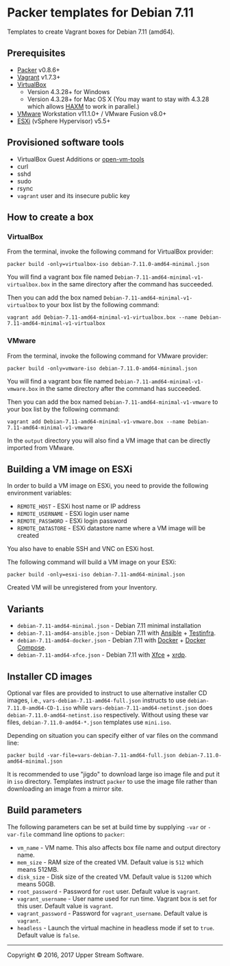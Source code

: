 # Packer templates for Debian 7.11

Templates to create Vagrant boxes for Debian 7.11 (amd64).


## Prerequisites

* [Packer][] v0.8.6+
* [Vagrant][] v1.7.3+
* [VirtualBox][]
	* Version 4.3.28+ for Windows
	* Version 4.3.28+ for Mac OS X (You may want to stay with 4.3.28 which allows [HAXM][] to work in parallel.)
* [VMware][] Workstation v11.1.0+ / VMware Fusion v8.0+
* [ESXi][] (vSphere Hypervisor) v5.5+

[ESXi]: http://www.vmware.com/products/vsphere-hypervisor
        "Free VMware vSphere Hypervisor, Free Virtualization (ESXi)"
[HAXM]: https://software.intel.com/en-us/android/articles/intel-hardware-accelerated-execution-manager
        "Intel&reg; Hardware Accelerated Execution Manager"
[Packer]: https://www.packer.io/ "Packer by HashiCorp"
[Vagrant]: https://www.vagrantup.com/ "Vagrant"
[VirtualBox]: https://www.virtualbox.org/ "Oracle VM VirtualBox"
[VMware]: http://www.vmware.com/ "VMware Virtualization for Desktop &amp; Server, Application, Public &amp; Hybrid Clouds"


## Provisioned software tools

* VirtualBox Guest Additions or [open-vm-tools][]
* curl
* sshd
* sudo
* rsync
* `vagrant` user and its insecure public key

[open-vm-tools]: https://github.com/vmware/open-vm-tools "Official repository of VMware open-vm-tools project"


## How to create a box

### VirtualBox

From the terminal, invoke the following command for VirtualBox provider:

    packer build -only=virtualbox-iso debian-7.11.0-amd64-minimal.json

You will find a vagrant box file named `Debian-7.11-amd64-minimal-v1-virtualbox.box`
in the same directory after the command has succeeded.

Then you can add the box named `Debian-7.11-amd64-minimal-v1-virtualbox` to your box list
by the following command:

    vagrant add Debian-7.11-amd64-minimal-v1-virtualbox.box --name Debian-7.11-amd64-minimal-v1-virtualbox

### VMware

From the terminal, invoke the following command for VMware provider:

    packer build -only=vmware-iso debian-7.11.0-amd64-minimal.json

You will find a vagrant box file named `Debian-7.11-amd64-minimal-v1-vmware.box`
in the same directory after the command has succeeded.

Then you can add the box named `Debian-7.11-amd64-minimal-v1-vmware` to your box list
by the following command:

    vagrant add Debian-7.11-amd64-minimal-v1-vmware.box --name Debian-7.11-amd64-minimal-v1-vmware

In the `output` directory you will also find a VM image that can be directly imported from VMware.


## Building a VM image on ESXi

In order to build a VM image on ESXi, you need to provide the following environment variables:

* `REMOTE_HOST` - ESXi host name or IP address
* `REMOTE_USERNAME` - ESXi login user name
* `REMOTE_PASSWORD` - ESXi login password
* `REMOTE_DATASTORE` - ESXi datastore name where a VM image will be created

You also have to enable SSH and VNC on ESXi host.

The following command will build a VM image on your ESXi:

    packer build -only=esxi-iso debian-7.11-amd64-minimal.json

Created VM will be unregistered from your Inventory.


## Variants

* `debian-7.11-amd64-minimal.json` - Debian 7.11 minimal installation
* `debian-7.11-amd64-ansible.json` - Debian 7.11 with [Ansible][] + [Testinfra][].
* `debian-7.11-amd64-docker.json` - Debian 7.11 with [Docker][] + [Docker Compose][].
* `debian-7.11-amd64-xfce.json` - Debian 7.11 with [Xfce][] + [xrdp][].

[Ansible]: https://www.ansible.com/ "Ansible is Simple IT Automation"
[Docker]: https://www.docker.com/ "Docker - Build, Ship and Run Any App, Anywhere"
[Docker Compose]: https://docs.docker.com/compose/ "Docker Compose"
[Testinfra]: https://testinfra.readthedocs.io/en/latest/ "Testinfra test your infrastructure &mdash; testinfra 1.4.2 documentation"
[Xfce]: http://www.xfce.org/ "Xfce Desktop Environment"
[xrdp]: http://www.xrdp.org/ "xrdp"


## Installer CD images

Optional var files are provided to instruct to use alternative installer CD images, i.e.,
`vars-debian-7.11-amd64-full.json` instructs to use `debian-7.11.0-amd64-CD-1.iso` while
`vars-debian-7.11-amd64-netinst.json` does `debian-7.11.0-amd64-netinst.iso` respectively.
Without using these var files, `debian-7.11.0-amd64-*.json` templates use `mini.iso`.

Depending on situation you can specify either of var files on the command line:

    packer build -var-file=vars-debian-7.11-amd64-full.json debian-7.11.0-amd64-minimal.json

It is recommended to use "jigdo" to download large iso image file and put it in `iso` directory.  Templates
instruct `packer` to use the image file rather than downloading an image from a mirror site.


## Build parameters

The following parameters can be set at build time by supplying `-var` or `-var-file` command line options to `packer`:

* `vm_name` - VM name.  This also affects box file name and output directory name.
* `mem_size` - RAM size of the created VM.  Default value is `512` which means 512MB.
* `disk_size` - Disk size of the created VM.  Default value is `51200` which means 50GB.
* `root_password` - Password for `root` user.  Default value is `vagrant`.
* `vagrant_username` - User name used for run time.  Vagrant box is set for this user.  Default value is `vagrant`.
* `vagrant_password` - Password for `vagrant_username`.  Default value is `vagrant`.
* `headless` - Launch the virtual machine in headless mode if set to `true`.  Default value is `false`.


- - -

Copyright &copy; 2016, 2017 Upper Stream Software.
